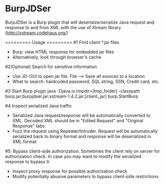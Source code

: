 BurpJDSer
=========

BurpJDSer is a Burp plugin that will deserialze/serialize Java request and response to and from XML with the use of Xtream library (http://xstream.codehaus.org/)

========= Usage =========
#1 Find client *.jar files
- Burp: view HTML response for embedded jar files
- Alternatively, look through browser's cache

#2(Optional) Search for sensitive information
- Use JD-GUI to open jar file. File --> Save all sources to a location
- What to search: hardcoded password, SQL string, SSN, Credit card, etc.

#3 Start Burp plugin
java -Djava.io.tmpdir=[tmp_folder] -classpath burp.jar;burpjdser.jar;xstream-1.4.2.jar;[client_jar] burp.StartBurp 

#4 Inspect serialized Java traffic
- Serialized Java request/response will be automatically converted to XML. Decoded XML should be in "Edited Request" and "Original Response" tabs.
- Fuzz the request using Repeater/Intruder. Request will be automatically serialized back to binary format and response will be deserialized in XML format

#5: Bypass client-side authorization:
Sometimes the client rely on server for authorization check. In case you may want to modify the serialized response to bypass it:
- Inspect proxy response for possible authorization check
- Modify potentially abusive parameters to bypass client-side restrictions